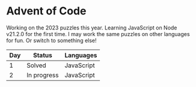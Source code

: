 # Advent of Code

Working on the 2023 puzzles this year. Learning JavaScript on Node v21.2.0 for the first time. I may work the same puzzles on other languages for fun. Or switch to something else!

| Day | Status | Languages |
| -- | ----- | ------- |
| 1 | Solved | JavaScript |
| 2 | In progress | JavaScript |



